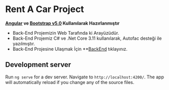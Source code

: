 # Rent A Car Project

**[Angular](https://angular.io/cli) ve [Bootstrap v5.0](https://getbootstrap.com/docs/5.0/getting-started/introduction/) Kullanılarak Hazırlanmıştır**

- Back-End Projemizin Web Tarafında ki Arayüzüdür.
- Back-End Projemiz C# ve .Net Core 3.11 kullanılarak, Autofac desteği ile yazılmıştır.
- Back-End Projesine Ulaşmak İçin **[BackEnd](https://github.com/aykutsahin98/ReCapProject) tıklayınız.

## Development server

Run `ng serve` for a dev server. Navigate to `http://localhost:4200/`. The app will automatically reload if you change any of the source files.


